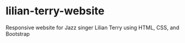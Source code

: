 # lilian-terry-website
Responsive website for Jazz singer Lilian Terry using HTML, CSS, and Bootstrap
